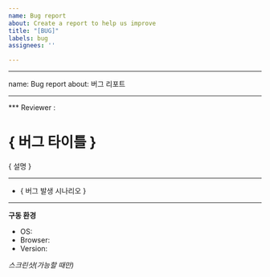 ```yaml
---
name: Bug report
about: Create a report to help us improve
title: "[BUG]"
labels: bug
assignees: ''

---
```


---
name: Bug report
about: 버그 리포트

---

*** Reviewer :

{ 버그 타이틀 }
=====================

{ 설명 }

----------------------

- { 버그 발생 시나리오 }  

-----------------------

**구동 환경**
 - OS: 
 - Browser: 
 - Version:

*스크린샷(가능할 때만)*


